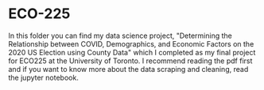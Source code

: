 # ECO-225
In this folder you can find my data science project, "Determining the Relationship between COVID, Demographics, and Economic Factors on the 2020 US Election using County Data" which I completed as my final project for ECO225 at the University of Toronto. I recommend reading the pdf first and if you want to know more about the data scraping and cleaning, read the jupyter notebook. 
